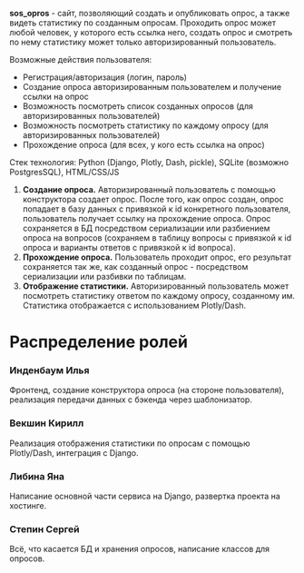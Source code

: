 
**sos_opros** - сайт, позволяющий создать и опубликовать опрос, а также видеть статистику по созданным опросам. Проходить опрос может любой человек, у которого есть ссылка него, создать опрос и смотреть по нему статистику может только авторизированный пользователь.

Возможные действия пользователя:
* Регистрация/авторизация (логин, пароль)
* Создание опроса авторизированным пользователем и получение ссылки на опрос
* Возможность посмотреть список созданных опросов (для авторизированных пользователей)
* Возможность посмотреть статистику по каждому опросу (для авторизированных пользователей)
* Прохождение опроса (для всех, у кого есть ссылка на опрос)

Стек технология: Python (Django, Plotly, Dash, pickle), SQLite (возможно PostgresSQL), HTML/CSS/JS 

1. **Создание опроса.** Авторизированный пользователь с помощью конструктора создает опрос. После того, как опрос создан, опрос попадает в базу данных с привязкой к id конкретного пользователя, пользователь получает ссылку на прохождение опроса. Опрос сохраняется в БД посредством сериализации или разбиением опроса на вопросов (сохраняем в таблицу вопросы с привязкой к id опроса и варианты ответов с привязкой к id вопроса).
2. **Прохождение опроса.** Пользователь проходит опрос, его результат сохраняется так же, как созданный опрос - посредством сериализации или разбивки по таблицам.
3. **Отображение статистики.** Авторизированный пользователь может посмотреть статистику ответом по каждому опросу, созданному им. Статистика отображается с использованием Plotly/Dash.

# Распределение ролей
### Инденбаум Илья
Фронтенд, создание конструктора опроса (на стороне пользователя), реализация передачи данных с бэкенда через шаблонизатор.
### Векшин Кирилл
Реализация отображения статистики по опросам с помощью Plotly/Dash, интеграция с Django.
### Либина Яна
Написание основной части сервиса на Django, развертка проекта на хостинге.
### Степин Сергей
Всё, что касается БД и хранения опросов, написание классов для опросов.
